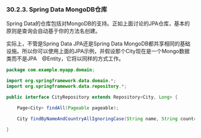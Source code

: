 ### 30.2.3. Spring Data MongoDB仓库

Spring Data的仓库包括对MongoDB的支持。正如上面讨论的JPA仓库，基本的原则是查询会自动基于你的方法名创建。

实际上，不管是Spring Data JPA还是Spring Data MongoDB都共享相同的基础设施。所以你可以使用上面的JPA示例，并假设那个City现在是一个Mongo数据类而不是JPA　@Entity，它将以同样的方式工作。
```java
package com.example.myapp.domain;

import org.springframework.data.domain.*;
import org.springframework.data.repository.*;

public interface CityRepository extends Repository<City, Long> {

    Page<City> findAll(Pageable pageable);

    City findByNameAndCountryAllIgnoringCase(String name, String country);

}
```
